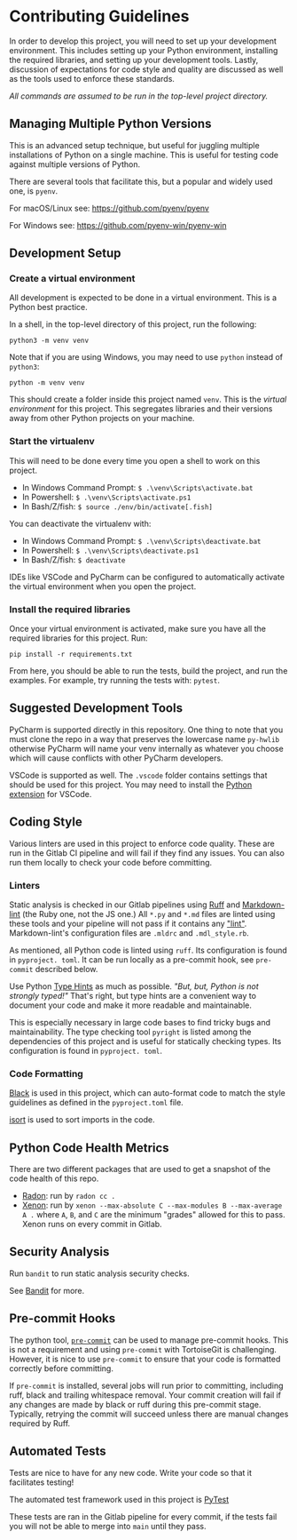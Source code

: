 # Contributing Guidelines

In order to develop this project, you will need to set up your development environment. This
includes setting up your Python environment, installing the required libraries, and setting up
your development tools. Lastly, discussion of expectations for code style and quality are
discussed as well as the tools used to enforce these standards.

_All commands are assumed to be run in the top-level project directory._

## Managing Multiple Python Versions

This is an advanced setup technique, but useful for juggling multiple installations of Python on
a single machine.  This is useful for testing code against multiple versions of Python.

There are several tools that facilitate this, but a popular and widely used one, is `pyenv`.

For macOS/Linux see: <https://github.com/pyenv/pyenv>

For Windows see: <https://github.com/pyenv-win/pyenv-win>

## Development Setup

### Create a virtual environment

All development is expected to be done in a virtual environment. This is a Python best practice.

In a shell, in the top-level directory of this project, run the following:

`python3 -m venv venv`

Note that if you are using Windows, you may need to use `python` instead of `python3`:

`python -m venv venv`

This should create a folder inside this project named `venv`. This is the _virtual environment_
for this project. This segregates libraries and their versions away from other Python projects
on your machine.

### Start the virtualenv

This will need to be done every time you open a shell to work on this project.

* In Windows Command Prompt: `$ .\venv\Scripts\activate.bat`
* In Powershell: `$ .\venv\Scripts\activate.ps1`
* In Bash/Z/fish: `$ source ./env/bin/activate[.fish]`

You can deactivate the virtualenv with:

* In Windows Command Prompt: `$ .\venv\Scripts\deactivate.bat`
* In Powershell: `$ .\venv\Scripts\deactivate.ps1`
* In Bash/Z/fish: `$ deactivate`

IDEs like VSCode and PyCharm can be configured to automatically activate the virtual environment
when you open the project.

### Install the required libraries

Once your virtual environment is activated, make sure you have all the required libraries for
this project. Run:

`pip install -r requirements.txt`

From here, you should be able to run the tests, build the project, and run the examples. For
example, try running the tests with: `pytest`.

## Suggested Development Tools

PyCharm is supported directly in this repository. One thing to note that you must clone the repo
in a way that preserves the lowercase name `py-hwlib` otherwise PyCharm will name your venv
internally as whatever you choose which will cause conflicts with other PyCharm developers.

VSCode is supported as well. The `.vscode` folder contains settings that should be used for this
project. You may need to install the [Python extension][1] for VSCode.

## Coding Style

Various linters are used in this project to enforce code quality. These are run in the Gitlab CI
pipeline and will fail if they find any issues. You can also run them locally to check your code
before committing.

### Linters

Static analysis is checked in our Gitlab pipelines using [Ruff][8] and [Markdown-lint][4] (the Ruby
one, not the JS one.) All `*.py` and `*.md` files are linted using these tools and your pipeline
will not pass if it contains any ["lint"][3]. Markdown-lint's configuration files are `.mldrc`
and `.mdl_style.rb`.

As mentioned, all Python code is linted using `ruff`. Its configuration is found in `pyproject.
toml`. It can be run locally as a pre-commit hook, see `pre-commit` described below.

Use Python [Type Hints][5] as much as possible. _"But, but, Python is not strongly typed!"_ That's
right, but type hints are a convenient way to document your code and make it more readable and
maintainable.

This is especially necessary in large code bases to find tricky bugs and maintainability. The type
checking tool `pyright` is listed among the dependencies of this project and is useful for
statically checking types. Its configuration is found in `pyproject. toml`.

### Code Formatting

[Black][7] is used in this project, which can auto-format code to match the style guidelines as
defined in the `pyproject.toml` file.

[isort](https://pycqa.github.io/isort/) is used to sort imports in the code.

## Python Code Health Metrics

There are two different packages that are used to get a snapshot of the code health of this repo.

* [Radon](https://pythonawesome.com/various-code-metrics-for-python-code):
  run by `radon cc .`
* [Xenon](https://github.com/rubik/xenon): run by `xenon --max-absolute C
  --max-modules B --max-average A .` where `A`, `B`, and `C` are the
  minimum "grades" allowed for this to pass. Xenon runs on every commit in
  Gitlab.

## Security Analysis

Run `bandit` to run static analysis security checks.

See [Bandit](https://bandit.readthedocs.io/en/latest/start.html) for more.

## Pre-commit Hooks

The python tool, [`pre-commit`][6] can be used to manage pre-commit hooks. This is not a
requirement and using `pre-commit` with TortoiseGit is challenging. However, it is nice to use
`pre-commit` to ensure that your code is formatted correctly before committing.

If `pre-commit` is installed, several jobs will run prior to committing, including ruff, black
and trailing whitespace removal. Your commit creation will fail if any changes are made by black or ruff
during this pre-commit stage. Typically, retrying the commit will succeed unless there are
manual changes required by Ruff.

## Automated Tests

Tests are nice to have for any new code. Write your code so that it facilitates testing!

The automated test framework used in this project is [PyTest](https://docs.pytest.org/)

These tests are ran in the Gitlab pipeline for every commit, if the tests fail you will not be
able to merge into `main` until they pass.

[1]: https://code.visualstudio.com/docs/languages/python
[2]: https://github.com/charliermarsh/ruff
[3]: https://en.wikipedia.org/wiki/Lint_(software)
[4]: https://github.com/markdownlint/markdownlint
[5]: https://docs.python.org/3/library/typing.html
[6]: https://pre-commit.com/
[7]: https://github.com/psf/black
[8]: https://github.com/astral-sh/ruff
